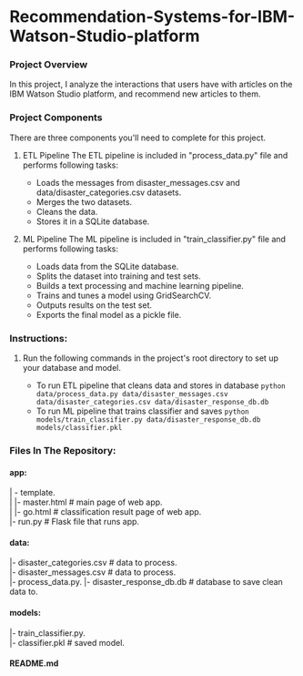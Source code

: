 # Recommendation-Systems-for-IBM-Watson-Studio-platform

### Project Overview
In this project, I analyze the interactions that users have with articles on the IBM Watson Studio platform, and recommend new articles to them.

### Project Components
There are three components you'll need to complete for this project.

1. ETL Pipeline
 The ETL pipeline is included in "process_data.py" file and performs following tasks:
    - Loads the messages from disaster_messages.csv and data/disaster_categories.csv datasets.
    - Merges the two datasets.
    - Cleans the data.
    - Stores it in a SQLite database.

2. ML Pipeline
 The ML pipeline is included in "train_classifier.py" file and performs following tasks:
    - Loads data from the SQLite database.
    - Splits the dataset into training and test sets.
    - Builds a text processing and machine learning pipeline.
    - Trains and tunes a model using GridSearchCV.
    - Outputs results on the test set.
    - Exports the final model as a pickle file.

### Instructions:
1. Run the following commands in the project's root directory to set up your database and model.

    - To run ETL pipeline that cleans data and stores in database
        `python data/process_data.py data/disaster_messages.csv data/disaster_categories.csv data/disaster_response_db.db`
    - To run ML pipeline that trains classifier and saves
        `python models/train_classifier.py data/disaster_response_db.db models/classifier.pkl`
### Files In The Repository:
#### app:      
| - template.     
| |- master.html # main page of web app.     
| |- go.html # classification result page of web app.     
|- run.py # Flask file that runs app.      
#### data:   
|- disaster_categories.csv # data to process.     
|- disaster_messages.csv # data to process.  
|- process_data.py. 
|- disaster_response_db.db # database to save clean data to.  
#### models:   
|- train_classifier.py.  
|- classifier.pkl # saved model.    
#### README.md
